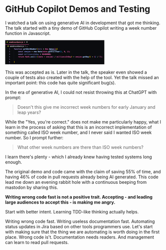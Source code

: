 # GitHub Copilot Demos and Testing

I watched a talk on using generative AI in development that got me thinking. The talk started with a tiny demo of GitHub Copilot writing a week number function in Javascript.

![Week days fresh with bugs](copilot-weekdays.png)

This was accepted as is. Later in the talk, the speaker even showed a couple of tests also created with the help of the tool. Yet the talk missed an important point: this code has quite significant bug(s).

In the era of generative AI, I could not resist throwing this at ChatGPT with prompt:

> Doesn't this give me incorrect week numbers for early January and leap years?

While the "Yes, you're correct." does not make me particularly happy, what I learn in the process of asking that this is an incorrect implementation of something called ISO week number, and I never said I wanted ISO week number. So I prompt further:

> What other week numbers are there than ISO week numbers?

I learn there's plenty - which I already knew having tested systems long enough.

The original demo and code came with the claim of saving 55% of time, and having 46% of code in pull requests already being AI generated. This code lead me down an evening rabbit hole with a continuous beeping from mastodon by sharing this.

**Writing wrong code fast is not a positive trait. Accepting - and leading large audiences to accept this - is making me angry.**

Start with better intent. Learning TDD-like thinking actually helps.

Writing wrong code fast. Writing useless documentation fast. Automating status updates in Jira based on other tools programmers use. Let's start with making sure that the thing we are automating is worth doing in the first place. Wrong code is't. Documentation needs readers. And management can learn to read pull requests.
